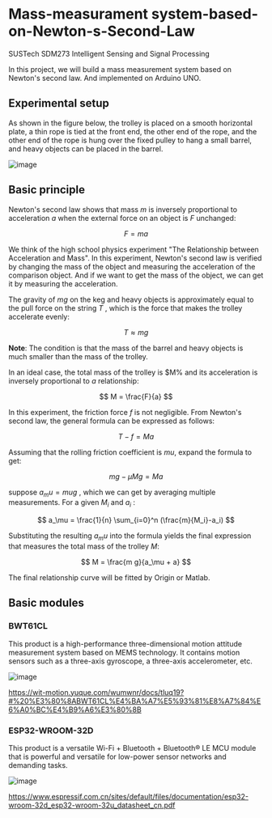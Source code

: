 # Mass-measurament system-based-on-Newton-s-Second-Law
SUSTech SDM273 Intelligent Sensing and Signal Processing

In this project, we will build a mass measurement system based on Newton's second law. And implemented on Arduino UNO.

## Experimental setup

As shown in the figure below, the trolley is placed on a smooth horizontal plate, a thin rope is tied at the front end, the other end of the rope, and the other end of the rope is hung over the fixed pulley to hang a small barrel, and heavy objects can be placed in the barrel.

![image](https://user-images.githubusercontent.com/117464811/232413380-7defca28-a844-4ccb-a46d-6de98be35083.png)

## Basic principle

Newton's second law shows that mass $m$ is inversely proportional to acceleration $a$ when the external force on an object is $F$ unchanged:

$$
F = ma
$$

We think of the high school physics experiment "The Relationship between Acceleration and Mass". In this experiment, Newton's second law is verified by changing the mass of the object and measuring the acceleration of the comparison object. And if we want to get the mass of the object, we can get it by measuring the acceleration.

The gravity of $mg$ on the keg and heavy objects is approximately equal to the pull force on the string $T$ , which is the force that makes the trolley accelerate evenly:

$$
T \approx mg
$$

**Note**: The condition is that the mass of the barrel and heavy objects is much smaller than the mass of the trolley.

In an ideal case, the total mass of the trolley is $M% and its acceleration is inversely proportional to $a$ relationship:

$$
M = \frac{F}{a}
$$

In this experiment, the friction force $f$ is not negligible. From Newton's second law, the general formula can be expressed as follows:

$$
T - f = M a
$$

Assuming that the rolling friction coefficient is $mu$, expand the formula to get:

$$
m g - \mu M g = M a
$$

suppose $a_mu = mu g$ , which we can get by averaging multiple measurements. For a given $M_i$ and $a_i$ :

$$
a_\mu = \frac{1}{n} \sum_{i=0}^n (\frac{m}{M_i}-a_i)
$$

Substituting the resulting $a_mu$ into the formula yields the final expression that measures the total mass of the trolley $M$:

$$
M = \frac{m g}{a_\mu + a}
$$

The final relationship curve will be fitted by Origin or Matlab.

## Basic modules

### BWT61CL 

This product is a high-performance three-dimensional motion attitude measurement system based on MEMS technology. It contains motion sensors such as a three-axis gyroscope, a three-axis accelerometer, etc.

![image](https://user-images.githubusercontent.com/117464811/235698586-47b5af8e-e2dc-4755-a346-1fb0423a7af9.png)

<https://wit-motion.yuque.com/wumwnr/docs/tluq19?#%20%E3%80%8ABWT61CL%E4%BA%A7%E5%93%81%E8%A7%84%E6%A0%BC%E4%B9%A6%E3%80%8B>

### ESP32-WROOM-32D

This product is a versatile Wi-Fi + Bluetooth + Bluetooth® LE MCU module that is powerful and versatile for low-power sensor networks and demanding tasks.

![image](https://user-images.githubusercontent.com/117464811/235700643-4ce59c2c-b25e-4025-a2b4-b0e4800bf9eb.png)

<https://www.espressif.com.cn/sites/default/files/documentation/esp32-wroom-32d_esp32-wroom-32u_datasheet_cn.pdf>




